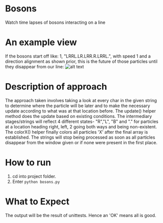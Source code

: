 # Bosons
Watch time lapses of bosons interacting on a line

# An example view
If the bosons start off like: 1, "LRRL.LR.LRR.R.LRRL.", with speed 1 and a direction alignment as shown prior, this is the future of those particles until they disappear from our line:
![alt text](screenshots/bosonsInAction.png "Description goes here")
    
# Description of approach
The approach taken involves taking a look at every char in the given string to determine where the particle will be later and to make the necessary update according to what was at that location before. The update() helper method does the update based on existing conditions. 
The intermediary stages/strings will reflect 4 different states- "R","L", "B" and "." for particles at a location heading right, left, 2 going both ways and being non-existent. 
The colorX() helper finally colors all particles 'X' after the final array is established.
The strings will stop being processed as soon as all particles disappear from the window given or if none were present in the first place.

# How to run
1. cd into project folder.
2. Enter ```python bosons.py```

# What to Expect
The output will be the result of unittests. Hence an 'OK' means all is good.

